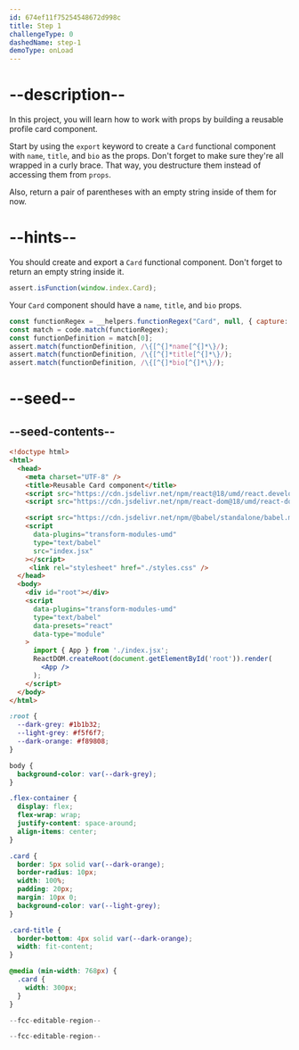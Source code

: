 ```yaml
---
id: 674ef11f75254548672d998c
title: Step 1
challengeType: 0
dashedName: step-1
demoType: onLoad
---
```


# --description--

In this project, you will learn how to work with props by building a reusable profile card component.

Start by using the `export` keyword to create a `Card` functional component with `name`, `title`, and `bio` as the props. Don't forget to make sure they're all wrapped in a curly brace. That way, you destructure them instead of accessing them from `props`.

Also, return a pair of parentheses with an empty string inside of them for now.

# --hints--

You should create and export a `Card` functional component. Don't forget to return an empty string inside it.

```js
assert.isFunction(window.index.Card);
```

Your `Card` component should have a `name`, `title`, and `bio` props.

```js
const functionRegex = __helpers.functionRegex("Card", null, { capture: true });
const match = code.match(functionRegex);
const functionDefinition = match[0];
assert.match(functionDefinition, /\{[^{]*name[^{]*\}/);
assert.match(functionDefinition, /\{[^{]*title[^{]*\}/);
assert.match(functionDefinition, /\{[^{]*bio[^{]*\}/);
```

# --seed--

## --seed-contents--

```html
<!doctype html>
<html>
  <head>
    <meta charset="UTF-8" />
    <title>Reusable Card component</title>
    <script src="https://cdn.jsdelivr.net/npm/react@18/umd/react.development.js"></script>
    <script src="https://cdn.jsdelivr.net/npm/react-dom@18/umd/react-dom.development.js"></script>

    <script src="https://cdn.jsdelivr.net/npm/@babel/standalone/babel.min.js"></script>
    <script
      data-plugins="transform-modules-umd"
      type="text/babel"
      src="index.jsx"
    ></script>
     <link rel="stylesheet" href="./styles.css" />
  </head>
  <body>
    <div id="root"></div>
    <script
      data-plugins="transform-modules-umd"
      type="text/babel"
      data-presets="react"
      data-type="module"
    >
      import { App } from './index.jsx';
      ReactDOM.createRoot(document.getElementById('root')).render(
        <App />
      );
    </script>
  </body>
</html>
```

```css
:root {
  --dark-grey: #1b1b32;
  --light-grey: #f5f6f7;
  --dark-orange: #f89808;
}

body {
  background-color: var(--dark-grey);
}

.flex-container {
  display: flex;
  flex-wrap: wrap;
  justify-content: space-around;
  align-items: center;
}

.card {
  border: 5px solid var(--dark-orange);
  border-radius: 10px;
  width: 100%;
  padding: 20px;
  margin: 10px 0;
  background-color: var(--light-grey);
}

.card-title {
  border-bottom: 4px solid var(--dark-orange);
  width: fit-content;
}

@media (min-width: 768px) {
  .card {
    width: 300px;
  }
}
```

```jsx
--fcc-editable-region--

--fcc-editable-region--
```
